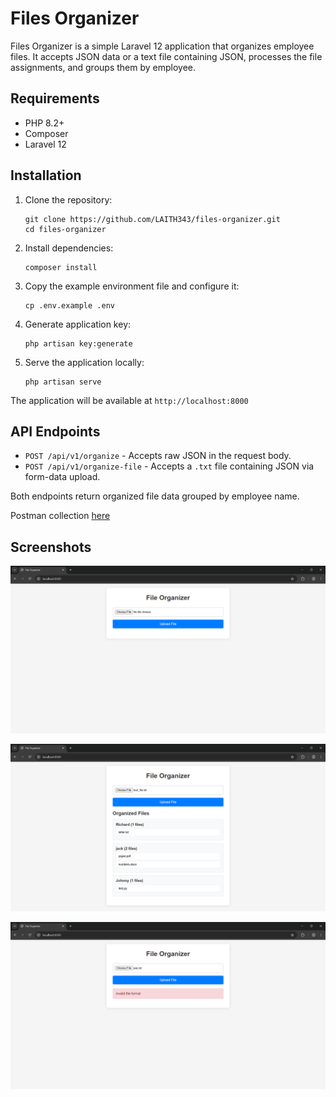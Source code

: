 # Files Organizer

Files Organizer is a simple Laravel 12 application that organizes employee files. It accepts JSON data or a text file containing JSON, processes the file assignments, and groups them by employee.

## Requirements

-   PHP 8.2+
-   Composer
-   Laravel 12

## Installation

1. Clone the repository:

    ```
    git clone https://github.com/LAITH343/files-organizer.git
    cd files-organizer
    ```

2. Install dependencies:

    ```
    composer install
    ```

3. Copy the example environment file and configure it:

    ```
    cp .env.example .env
    ```

4. Generate application key:

    ```
    php artisan key:generate
    ```

5. Serve the application locally:

    ```
    php artisan serve
    ```

The application will be available at `http://localhost:8000`

## API Endpoints

-   `POST /api/v1/organize` - Accepts raw JSON in the request body.
-   `POST /api/v1/organize-file` - Accepts a `.txt` file containing JSON via form-data upload.

Both endpoints return organized file data grouped by employee name.

Postman collection [here](/files_organizer_collection.json)

## Screenshots

<p>
  <img src="screenshots/1.png" alt="Screenshot 1" width="600">
</p>
<p>
  <img src="screenshots/2.png" alt="Screenshot 2" width="600">
</p>
<p>
  <img src="screenshots/3.png" alt="Screenshot 3" width="600">
</p>
